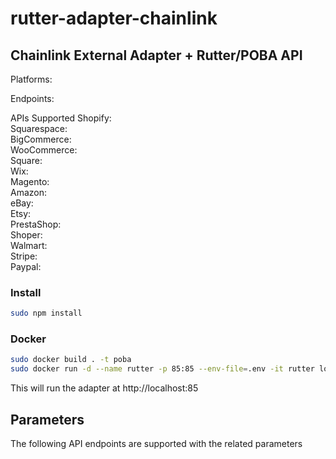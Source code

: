 # rutter-adapter-chainlink

## Chainlink External Adapter + Rutter/POBA API

Platforms:


Endpoints:

APIs Supported
Shopify:        
Squarespace:   
BigCommerce:   
WooCommerce:    
Square:        
Wix:            
Magento:        
Amazon:         
eBay:          
Etsy:          
PrestaShop:     
Shoper:         
Walmart:        
Stripe:         
Paypal:         



### Install
```bash
sudo npm install
```

### Docker
```bash
sudo docker build . -t poba
sudo docker run -d --name rutter -p 85:85 --env-file=.env -it rutter local n 
```

This will run the adapter at http://localhost:85



## Parameters
The following API endpoints are supported with the related parameters

